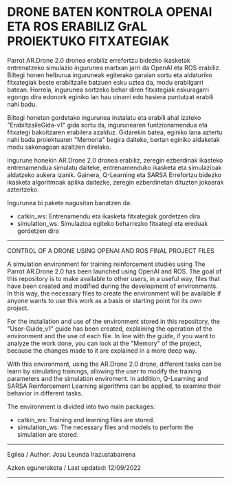 # DRONE BATEN KONTROLA OPENAI ETA ROS ERABILIZ GrAL PROIEKTUKO FITXATEGIAK

Parrot AR.Drone 2.0 dronea erabiliz errefortzu bidezko ikasketak entrenatzeko simulazio ingurunea martxan jarri da OpenAI eta ROS erabiliz.
Biltegi honen helburua inguruneak egiterako garaian sortu eta aldaturiko fitxategiak beste erabiltzaile batzuen esku uztea da, modu erabilgarri batean.
Horrela, ingurunea sortzeko behar diren fitxategiak eskuragarri egongo dira edonork eginiko lan hau oinarri edo hasiera puntutzat erabili nahi badu.

Biltegi honetan gordetako ingurunea instalatu eta erabili ahal izateko "ErabiltzaileGida-v1" gida sortu da, ingurunearen funtzionamendua eta fitxategi bakoitzaren erabilera azalduz. Gidarekin batea, eginiko lana aztertu nahi bada proiektuaren "Memoria" begira daiteke, bertan eginiko aldaketak modu sakonagoan azaltzen direlako. 

Ingurune honekin AR.Drone 2.0 dronea erabiliz, zeregin ezberdinak ikasteko entrenamendua simulatu daiteke, entrenamenduko ikasketa eta simulazioak aldatzeko aukera izanik. Gainera, Q-Learning eta SARSA Errefortzu bidezko ikasketa algoritmoak aplika daitezke, zeregin ezberdinetan dituzten jokaerak
aztertzeko. 

Ingurunea bi pakete nagusitan banatzen da:
  - catkin_ws: Entrenamendu eta ikasketa fitxategiak gordetzen dira
  - simulation_ws: Simulazioa egiteko beharrezko fitxategi eta ereduak gordetzen dira

--------------------------------------------------

CONTROL OF A DRONE USING OPENAI AND ROS FINAL PROJECT FILES

A simulation environment for training reinforcement studies using The Parrot AR.Drone 2.0 has been launched using OpenAI and ROS.
The goal of this repository is to make available to other users, in a useful way, files that have been created and modified during the development of environments.
In this way, the necessary files to create the environment will be available if anyone wants to use this work as a basis or starting point for its own project.

For the installation and use of the environment stored in this repository, the "User-Guide_v1" guide has been created, explaining the operation of the environment and the use of each file. In line with the guide, if you want to analyze the work done, you can look at the "Memory" of the project, because the changes made to it are explained in a more deep way.

With this environment, using the AR.Drone 2.0 drone, different tasks can be learn by simulating trainings, allowing the user to modify the training parameters and the simulation enviroment. In addition, Q-Learning and SARSA Reinforcement Learning algorithms can be applied, to examine their behavior in different tasks.


The environment is divided into two main packages:
- catkin_ws: Training and learning files are stored.
- simulation_ws: The necessary files and models to perform the simulation are stored.


-----------------------------------------------

Egilea / Author: Josu Leunda Irazustabarrena

Azken eguneraketa / Last updated: 12/09/2022

-----------------------------------------------
